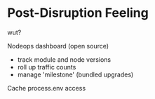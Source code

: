 # Post-Disruption Feeling

wut?

Nodeops dashboard (open source)
- track module and node versions
- roll up traffic counts
- manage 'milestone' (bundled upgrades)

Cache process.env access


